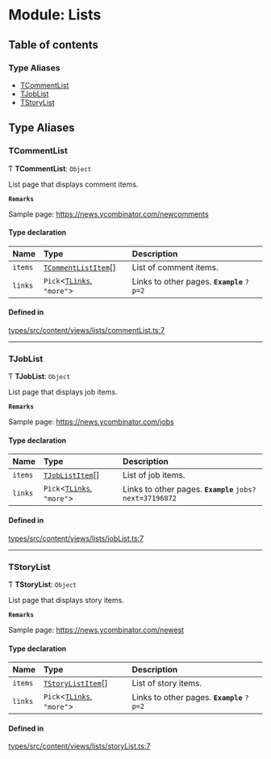 # Module: Lists

## Table of contents

### Type Aliases

- [TCommentList](Lists.md#tcommentlist)
- [TJobList](Lists.md#tjoblist)
- [TStoryList](Lists.md#tstorylist)

## Type Aliases

### TCommentList

Ƭ **TCommentList**: `Object`

List page that displays comment items.

**`Remarks`**

Sample page: https://news.ycombinator.com/newcomments

#### Type declaration

| Name | Type | Description |
| :------ | :------ | :------ |
| `items` | [`TCommentListItem`](Shared.md#tcommentlistitem)[] | List of comment items. |
| `links` | `Pick`<[`TLinks`](Shared.md#tlinks), ``"more"``\> | Links to other pages. **`Example`** ```?p=2``` |

#### Defined in

[types/src/content/views/lists/commentList.ts:7](https://github.com/dan-lovelace/hacker-news-pro/blob/91217b3/packages/types/src/content/views/lists/commentList.ts#L7)

___

### TJobList

Ƭ **TJobList**: `Object`

List page that displays job items.

**`Remarks`**

Sample page: https://news.ycombinator.com/jobs

#### Type declaration

| Name | Type | Description |
| :------ | :------ | :------ |
| `items` | [`TJobListItem`](Shared.md#tjoblistitem)[] | List of job items. |
| `links` | `Pick`<[`TLinks`](Shared.md#tlinks), ``"more"``\> | Links to other pages. **`Example`** ```jobs?next=37196872``` |

#### Defined in

[types/src/content/views/lists/jobList.ts:7](https://github.com/dan-lovelace/hacker-news-pro/blob/91217b3/packages/types/src/content/views/lists/jobList.ts#L7)

___

### TStoryList

Ƭ **TStoryList**: `Object`

List page that displays story items.

**`Remarks`**

Sample page: https://news.ycombinator.com/newest

#### Type declaration

| Name | Type | Description |
| :------ | :------ | :------ |
| `items` | [`TStoryListItem`](Shared.md#tstorylistitem)[] | List of story items. |
| `links` | `Pick`<[`TLinks`](Shared.md#tlinks), ``"more"``\> | Links to other pages. **`Example`** ```?p=2``` |

#### Defined in

[types/src/content/views/lists/storyList.ts:7](https://github.com/dan-lovelace/hacker-news-pro/blob/91217b3/packages/types/src/content/views/lists/storyList.ts#L7)
